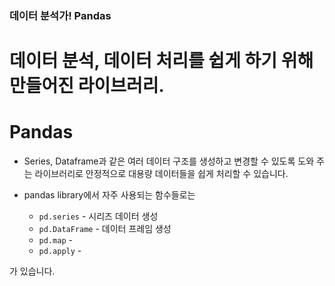 ### 데이터 분석가! Pandas

# 데이터 분석, 데이터 처리를 쉽게 하기 위해 만들어진 라이브러리.

# Pandas

- Series, Dataframe과 같은 여러 데이터 구조를 생성하고 변경할 수 있도록 도와 주는 라이브러리로 안정적으로 대용량 데이터들을 쉽게 처리할 수 있습니다.

- pandas library에서 자주 사용되는 함수들로는

  - `pd.series` - 시리즈 데이터 생성
  - `pd.DataFrame` - 데이터 프레임 생성
  - `pd.map` -
  - `pd.apply` -

가 있습니다.
